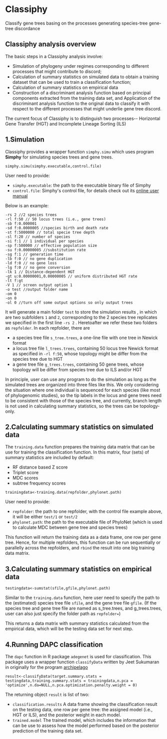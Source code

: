 # Classiphy
Classify gene trees basing on the processes generating species-tree gene-tree discordance


## Classiphy analysis overview

The basic steps in a Classiphy analysis involve: 

* Simulation of phylogeny under regimes corresponding to different processes that might contribute to discord;
* Calculation of summary statistics on simulated data to obtain a training dataset that can be used to train a classification function;
* Calculation of summary statistics on empirical data
* Construction of a discriminant analysis function based on principal components extracted from the training data set, and Application of the discriminant analysis function to the original data to classify it with respect to the different processes that might underlie gene tree discord.

The current focus of Classiphy is to distinguish two processes-- Horizontal Gene Transfer (HGT) and Incomplete Lineage Sorting (ILS)

## 1.Simulation

Classiphy provides a wrapper function `simphy.simu` which uses program **Simphy** for simulating species trees and gene trees. 

```{r eval=FALSE}
simphy.simu(simphy.executable,control.file)
```

User need to provide:

* `simphy.executable`: the path to the executable binary file of Simphy
* `control.file`: Simphy's control file, for details check out its [online user manual](https://github.com/adamallo/SimPhy/wiki/Manual)


Below is an example:
```
-rs 2 //2 species trees
-rl f:50 // 50 locus trees (i.e., gene trees)
-sb f:0.000001 
-sd f:0.0000005 //species birth and death rate
-st f:5000000 // total specie tree depth
-sl f:20 // number of species
-si f:1 // 1 individual per species
-sp f:500000 // effective population size
-su f:0.00000005 //substitution rate
-sg f:1 // generation time
-lb f:0 // no gene duplication
-ld f:0 // no gene loss
-lg f:0 // no gene conversion
-lk 1 // Distance-dependent HGT
-gt u:0.00000001,0.00000005 // uniform distributed HGT rate
-lt f:gt
-V 1 // screen output option 1
-o test //output folder name
-om 0
-on 0
-ol 0 //turn off some output options so only output trees
```

It will generate a main folder `test` to store the simulation results , in which are two subfolders `1` and `2`, corresponding to the 2 species tree replicates we specified in the first line `-rs 2` . Heretoafter we refer these two folders as `repfolder`. In each repfolder, there are

* a species tree file `s_tree.trees`, a one-line file with one tree in Newick format
* a locus tree file `l_trees.trees`,  containing 50 locus tree Newick format as specified in `-rl f:50`, whose topology might be differ from the species tree due to HGT
* a gene tree file `g_trees.trees`, containing 50 gene trees, whose topology will be differ from species tree due to ILS and/or HGT

In principle, user can use any program to do the simulation as long as the simulated trees are organized into three files like this. We only considering the situation where one individual is sequenced for each species (like most of phylogenomic studies), so the tip labels in the locus and gene trees need to be consistent with those of the species tree, and currently, branch length is not used in calculating summary statistics, so the trees can be topology-only.


## 2.Calculating summary statistics on simulated data

The `training.data` function prepares the training data matrix that can be use for training the classification function. In this matrix, four (sets) of summary statistics are included by default: 

* RF distance based Z score 
* Triplet score 
* MDC scores
* subtree frequency scores


```{r eval=FALSE}
trainingdata<-training.data(repfolder,phylonet.path)
```

User need to provide:

* `repfolder`: the path to one repfolder, with the control file example above, it will be either `test/1` or `test/2`
* `phylonet.path`: the path to the executable file of PhyloNet (which is used to calculate MDC between gene tree and species trees)

This function will return the training data as a data frame, one row per gene tree. Hence, for multiple repfolders, this function can be run sequentially or parallelly across the repfolders, and `rbind` the result into one big training data matrix. 

## 3.Calculating summary statistics on empirical data

```{r eval=FALSE}
testingdata<-sumstat(sfile,gfile,phylonet.path)
```

Similar to the `training.data` function, here user need to specify the path to the (estimated) species tree file `sfile`, and the gene tree file `gfile`. (If the species tree and gene tree file are named as s_tree.trees, and g_trees.trees, user can also just specify the folder path as `repfolder=`)

This returns a data matrix with summary statistics calculated from the empirical data, which will be the testing data set for next step.

## 4.Running DAPC classification

The `dapc` function in R package `adegenet` is used for classification. This package uses a wrapper function `classifyData`  written by Jeet Sukumaran in originally for the program [archipelago](https://github.com/jeetsukumaran/archipelago)  

```{r eval=FALSE}
result<-classifyData(target.summary.stats = testingdata,training.summary.stats = trainingdata,n.pca = 'optimize',n.da=NULL,n.pca.optimization.penalty.weight = 0)
```

The returning object `result` is list of two:

* `classification.results` A data frame showing the classification result on the testing data, one row per gene tree: the assigned model (i.e., HGT or ILS), and the posterior weight in each model.
* `trained.model` The trained model, which includes the information that can be use to assess how the model performed based on the posterior prediction of the training data set. 

